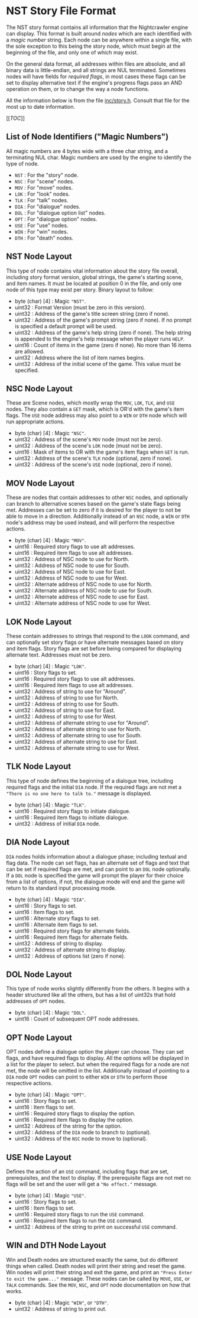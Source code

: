 # NST Story File Format
The NST story format contains all information that the Nightcrawler engine can 
display.
This format is built around *nodes* which are each identified with a *magic 
number* string. Each node can be anywhere within a single file, with the sole 
exception to this being the story node, which must begin at the beginning of 
the file, and only one of which may exist.

On the general data format, all addresses within files are absolute, and all 
binary data is little-endian, and all strings are NUL terminated. Sometimes 
nodes will have fields for *required flags*, in most cases these flags can be 
set to display alternative text if the engine's progress flags pass an AND 
operation on them, or to change the way a node functions.

All the information below is from the file [inc/story.h](../inc/story.h).
Consult that file for the most up to date information.

[[_TOC_]]

## List of Node Identifiers ("Magic Numbers")
All magic numbers are 4 bytes wide with a three char string, and a terminating
NUL char. Magic numbers are used by the engine to identify the type of node.
- `NST` : For the "story" node.
- `NSC` : For "scene" nodes.
- `MOV` : For "move" nodes.
- `LOK` : For "look" nodes.
- `TLK` : For "talk" nodes.
- `DIA` : For "dialogue" nodes.
- `DOL` : For "dialogue option list" nodes.
- `OPT` : For "dialogue option" nodes.
- `USE` : For "use" nodes.
- `WIN` : For "win" nodes.
- `DTH` : For "death" nodes.

## NST Node Layout
This type of node contains vital information about the story file overall, 
including story format version, global strings, the game's starting scene, and 
item names. It must be located at position 0 in the file, and only one node of 
this type may exist per story.
Binary layout to follow:

- byte (char) [4] : Magic `"NST"`.
- uint32          : Format Version (must be zero in this version).
- uint32          : Address of the game's title screen string (zero if none).
- uint32          : Address of the game's prompt string (zero if none). If no 
prompt is specified a default prompt will be used.
- uint32          : Address of the game's help string (zero if none). The help 
string is appended to the engine's help message when the player runs `HELP`.
- uint16          : Count of items in the game (zero if none). No more than 16 
items are allowed.
- uint32          : Address where the list of item names begins.
- uint32          : Address of the initial scene of the game. This value must 
be specified.

## NSC Node Layout
These are Scene nodes, which mostly wrap the `MOV`, `LOK`, `TLK`, and `USE`
nodes. They also contain a `GET` mask, which is OR'd with the game's item
flags. The `USE` node address may also point to a `WIN` or `DTH` node which will
run appropriate actions.

- byte (char) [4] : Magic `"NSC"`.
- uint32          : Address of the scene's `MOV` node (must not be zero).
- uint32          : Address of the scene's `LOK` node (must not be zero).
- uint16          : Mask of items to OR with the game's item flags when `GET` is
run.
- uint32          : Address of the scene's `TLK` node (optional, zero if none).
- uint32          : Address of the scene's `USE` node (optional, zero if none).

## MOV Node Layout
These are nodes that contain addresses to other `NSC` nodes, and optionally can
branch to alternative scenes based on the game's state flags being met.
Addresses can be set to zero if it is desired for the player to not be able to
move in a direction. Additionally instead of an `NSC` node, a `WIN` or `DTH`
node's address may be used instead, and will perform the respective actions.

- byte (char) [4] : Magic `"MOV"`.
- uint16          : Required story flags to use alt addresses.
- uint16          : Required item flags to use alt addresses.
- uint32          : Address of NSC node to use for North.
- uint32          : Address of NSC node to use for South.
- uint32          : Address of NSC node to use for East.
- uint32          : Address of NSC node to use for West.
- uint32          : Alternate address of NSC node to use for North.
- uint32          : Alternate address of NSC node to use for South.
- uint32          : Alternate address of NSC node to use for East.
- uint32          : Alternate address of NSC node to use for West.

## LOK Node Layout
These contain addresses to strings that respond to the `LOOK` command, and can
optionally set story flags or have alternate messages based on story and item
flags. Story flags are set before being compared for displaying alternate text.
Addresses must not be zero.

- byte (char) [4] : Magic `"LOK"`.
- uint16          : Story flags to set.
- uint16          : Required story flags to use alt addresses.
- uint16          : Required item flags to use alt addresses.
- uint32          : Address of string to use for "Around".
- uint32          : Address of string to use for North.
- uint32          : Address of string to use for South.
- uint32          : Address of string to use for East.
- uint32          : Address of string to use for West.
- uint32          : Address of alternate string to use for "Around".
- uint32          : Address of alternate string to use for North.
- uint32          : Address of alternate string to use for South.
- uint32          : Address of alternate string to use for East.
- uint32          : Address of alternate string to use for West.

## TLK Node Layout
This type of node defines the beginning of a dialogue tree, including required
flags and the initial `DIA` node. If the required flags are not met a `"There is
no one here to talk to."` message is displayed.

- byte (char) [4] : Magic `"TLK"`.
- uint16          : Required story flags to initiate dialogue.
- uint16          : Required item flags to initiate dialogue.
- uint32          : Address of initial `DIA` node.

## DIA Node Layout
`DIA` nodes holds information about a dialogue phase; including textual and flag
data. The node can set flags, has an alternate set of flags and text that can
be set if required flags are met, and can point to an `DOL` node optionally.
If a `DOL` node is specified the game will prompt the player for their choice
from a list of options, if not, the dialogue mode will end and the game will
return to its standard input processing mode.

- byte (char) [4] : Magic `"DIA"`.
- uint16          : Story flags to set.
- uint16          : Item flags to set.
- uint16          : Alternate story flags to set.
- uint16          : Alternate item flags to set.
- uint16          : Required story flags for alternate fields.
- uint16          : Required item flags for alternate fields.
- uint32          : Address of string to display.
- uint32          : Address of alternate string to display.
- uint32          : Address of options list (zero if none).

## DOL Node Layout
This type of node works slightly differently from the others. It begins with a
header structured like all the others, but has a list of uint32s that hold
addresses of `OPT` nodes.

- byte (char) [4] : Magic `"DOL"`.
- uint16          : Count of subsequent OPT node addresses.

## OPT Node Layout
OPT nodes define a dialogue option the player can choose. They can set flags,
and have required flags to display. All the options will be displayed in a list
for the player to select. but when the required flags for a node are not met,
the node will be omitted in the list. Additionally instead of pointing to a
`DIA` node `OPT` nodes can point to either `WIN` or `DTH` to perform those
respective actions.

- byte (char) [4] : Magic `"OPT"`.
- uint16          : Story flags to set.
- uint16          : Item flags to set.
- uint16          : Required story flags to display the option.
- uint16          : Required item flags to display the option.
- uint32          : Address of the string for the option.
- uint32          : Address of the `DIA` node to branch to (optional).
- uint32          : Address of the `NSC` node to move to (optional).

## USE Node Layout
Defines the action of an `USE` command, including flags that are set,
prerequisites, and the text to display. If the prerequisite flags are not met
no flags will be set and the user will get a `"No effect."` message.

- byte (char) [4] : Magic `"USE"`.
- uint16          : Story flags to set.
- uint16          : Item flags to set.
- uint16          : Required story flags to run the `USE` command.
- uint16          : Required item flags to run the `USE` command.
- uint32          : Address of the string to print on successful `USE` command.

## WIN and DTH Node Layout
Win and Death nodes are structured exactly the same, but do different things
when called. Death nodes will print their string and reset the game. Win nodes
will print their string and exit the game, and print an `"Press Enter to exit
the game..."` message. These nodes can be called by `MOVE`, `USE`, or `TALK`
commands. See the `MOV`, `NSC`, and `OPT` node documentation on how that works.

- byte (char) [4] : Magic `"WIN"`, or `"DTH"`.
- uint32          : Address of string to print out.
